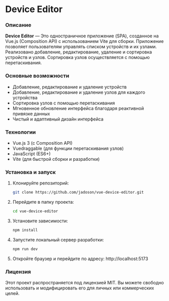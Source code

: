 # Device Editor

### Описание

**Device Editor** — Это одностраничное приложение (SPA), созданное на Vue.js (Composition API) с использованием Vite для сборки. Приложение позволяет пользователям управлять списком устройств и их узлами. Реализовано добавление, редактирование, удаление и сортировка устройств и узлов. Сортировка узлов осуществляется с помощью перетаскивания.

### Основные возможности

- Добавление, редактирование и удаление устройств
- Добавление, редактирование и удаление узлов для каждого устройства
- Сортировка узлов с помощью перетаскивания
- Мгновенное обновление интерфейса благодаря реактивной привязке данных
- Чистый и адаптивный дизайн интерфейса

### Технологии

- Vue.js 3 (с Composition API)
- Vuedraggable (для функции перетаскивания узлов)
- JavaScript (ES6+)
- Vite (для быстрой сборки и разработки)

### Установка и запуск

1. Клонируйте репозиторий:
   ```bash
   git clone https://github.com/jadoson/vue-device-editor.git
   
   
2. Перейдите в папку проекта:
   ```bash
   cd vue-device-editor
3. Установите зависимости:
   ```bash
   npm install
4. Запустите локальный сервер разработки:
   ```bash
   npm run dev
5. Откройте браузер и перейдите по адресу:
   http://localhost:5173

### Лицензия

Этот проект распространяется под лицензией MIT. Вы можете свободно использовать и модифицировать его для личных или коммерческих целей.

